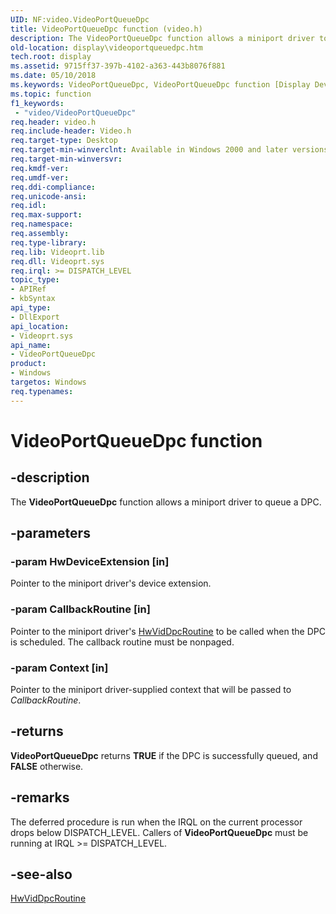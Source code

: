 ```yaml
---
UID: NF:video.VideoPortQueueDpc
title: VideoPortQueueDpc function (video.h)
description: The VideoPortQueueDpc function allows a miniport driver to queue a DPC.
old-location: display\videoportqueuedpc.htm
tech.root: display
ms.assetid: 9715ff37-397b-4102-a363-443b8076f881
ms.date: 05/10/2018
ms.keywords: VideoPortQueueDpc, VideoPortQueueDpc function [Display Devices], VideoPort_Functions_133e8c8b-e445-4f83-ad93-7eb560047f3f.xml, display.videoportqueuedpc, video/VideoPortQueueDpc
ms.topic: function
f1_keywords:
 - "video/VideoPortQueueDpc"
req.header: video.h
req.include-header: Video.h
req.target-type: Desktop
req.target-min-winverclnt: Available in Windows 2000 and later versions of the Windows operating systems.
req.target-min-winversvr: 
req.kmdf-ver: 
req.umdf-ver: 
req.ddi-compliance: 
req.unicode-ansi: 
req.idl: 
req.max-support: 
req.namespace: 
req.assembly: 
req.type-library: 
req.lib: Videoprt.lib
req.dll: Videoprt.sys
req.irql: >= DISPATCH_LEVEL
topic_type:
- APIRef
- kbSyntax
api_type:
- DllExport
api_location:
- Videoprt.sys
api_name:
- VideoPortQueueDpc
product:
- Windows
targetos: Windows
req.typenames: 
---
```


# VideoPortQueueDpc function


## -description


The <b>VideoPortQueueDpc</b> function allows a miniport driver to queue a DPC.


## -parameters




### -param HwDeviceExtension [in]

Pointer to the miniport driver's device extension.


### -param CallbackRoutine [in]

Pointer to the miniport driver's <a href="https://docs.microsoft.com/windows-hardware/drivers/ddi/content/video/nc-video-pminiport_dpc_routine">HwVidDpcRoutine</a> to be called when the DPC is scheduled. The callback routine must be nonpaged.


### -param Context [in]

Pointer to the miniport driver-supplied context that will be passed to <i>CallbackRoutine</i>.


## -returns



<b>VideoPortQueueDpc</b> returns <b>TRUE</b> if the DPC is successfully queued, and <b>FALSE</b> otherwise.




## -remarks



The deferred procedure is run when the IRQL on the current processor drops below DISPATCH_LEVEL. Callers of <b>VideoPortQueueDpc</b> must be running at IRQL >= DISPATCH_LEVEL.




## -see-also




<a href="https://docs.microsoft.com/windows-hardware/drivers/ddi/content/video/nc-video-pminiport_dpc_routine">HwVidDpcRoutine</a>
 

 

